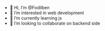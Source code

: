 - 👋 Hi, I’m @Fodilben
- 👀 I’m interested in web development
- 🌱 I’m currently learning js
- 💞️ I’m looking to collaborate on backend side 

<!---
Fodilben/Fodilben is a ✨ special ✨ repository because its `README.md` (this file) appears on your GitHub profile.
You can click the Preview link to take a look at your changes.
--->
